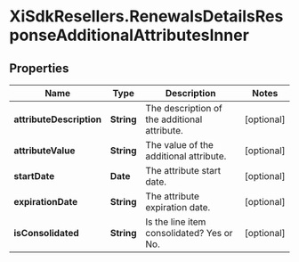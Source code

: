 # XiSdkResellers.RenewalsDetailsResponseAdditionalAttributesInner

## Properties

Name | Type | Description | Notes
------------ | ------------- | ------------- | -------------
**attributeDescription** | **String** | The description of the additional attribute. | [optional] 
**attributeValue** | **String** | The value of the additional attribute. | [optional] 
**startDate** | **Date** | The attribute start date. | [optional] 
**expirationDate** | **String** | The attribute expiration date. | [optional] 
**isConsolidated** | **String** | Is the line item consolidated? Yes or No. | [optional] 


